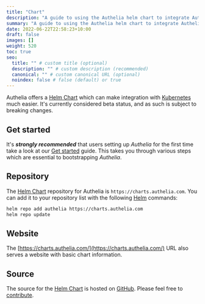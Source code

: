 ```yaml
---
title: "Chart"
description: "A guide to using the Authelia helm chart to integrate Authelia with Kubernetes"
summary: "A guide to using the Authelia helm chart to integrate Authelia with Kubernetes."
date: 2022-06-22T22:58:23+10:00
draft: false
images: []
weight: 520
toc: true
seo:
  title: "" # custom title (optional)
  description: "" # custom description (recommended)
  canonical: "" # custom canonical URL (optional)
  noindex: false # false (default) or true
---
```


Authelia offers a [Helm Chart] which can make integration with [Kubernetes] much easier. It's currently considered beta
status, and as such is subject to breaking changes.

## Get started

It's __*strongly recommended*__ that users setting up *Authelia* for the first time take a look at our
[Get started](../prologue/get-started.md) guide. This takes you through various steps which are essential to
bootstrapping *Authelia*.

## Repository

The [Helm Chart] repository for Authelia is `https://charts.authelia.com`. You can add it to your repository list with
the following [Helm] commands:

```bash
helm repo add authelia https://charts.authelia.com
helm repo update
```

## Website

The [https://charts.authelia.com/](https://charts.authelia.com/) URL also serves a website with basic chart information.

## Source

The source for the [Helm Chart] is hosted on [GitHub](https://github.com/authelia/chartrepo). Please feel free to
[contribute](../../contributing/prologue/introduction.md).

[Kubernetes]: https://kubernetes.io/
[Helm]: https://helm.sh/
[Helm Chart]: https://helm.sh/docs/topics/charts/
